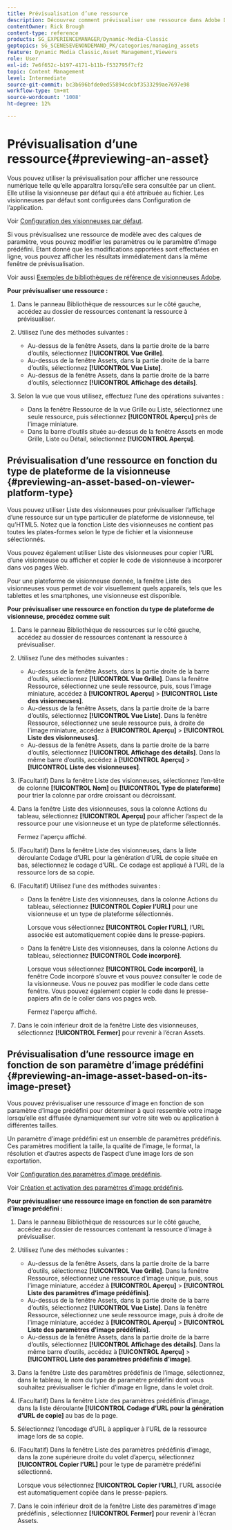 ```yaml
---
title: Prévisualisation d’une ressource
description: Découvrez comment prévisualiser une ressource dans Adobe Dynamic Media Classic.
contentOwner: Rick Brough
content-type: reference
products: SG_EXPERIENCEMANAGER/Dynamic-Media-Classic
geptopics: SG_SCENESEVENONDEMAND_PK/categories/managing_assets
feature: Dynamic Media Classic,Asset Management,Viewers
role: User
exl-id: 7e6f652c-b197-4171-b11b-f532795f7cf2
topic: Content Management
level: Intermediate
source-git-commit: bc3b696bfde0ed55894cdcbf3533299ae7697e98
workflow-type: tm+mt
source-wordcount: '1008'
ht-degree: 12%

---
```


# Prévisualisation d’une ressource{#previewing-an-asset}

Vous pouvez utiliser la prévisualisation pour afficher une ressource numérique telle qu’elle apparaîtra lorsqu’elle sera consultée par un client. Elle utilise la visionneuse par défaut qui a été attribuée au fichier. Les visionneuses par défaut sont configurées dans Configuration de l’application.

Voir [Configuration des visionneuses par défaut](application-setup.md#configuring_default_viewers).

Si vous prévisualisez une ressource de modèle avec des calques de paramètre, vous pouvez modifier les paramètres ou le paramètre d’image prédéfini. Etant donné que les modifications apportées sont effectuées en ligne, vous pouvez afficher les résultats immédiatement dans la même fenêtre de prévisualisation.

Voir aussi [Exemples de bibliothèques de référence de visionneuses Adobe](https://landing.adobe.com/en/na/dynamic-media/ctir-2755/live-demos.html).

**Pour prévisualiser une ressource :**

1. Dans le panneau Bibliothèque de ressources sur le côté gauche, accédez au dossier de ressources contenant la ressource à prévisualiser.
1. Utilisez l’une des méthodes suivantes :

   * Au-dessus de la fenêtre Assets, dans la partie droite de la barre d’outils, sélectionnez **[!UICONTROL Vue Grille]**.
   * Au-dessus de la fenêtre Assets, dans la partie droite de la barre d’outils, sélectionnez **[!UICONTROL Vue Liste]**.
   * Au-dessus de la fenêtre Assets, dans la partie droite de la barre d’outils, sélectionnez **[!UICONTROL Affichage des détails]**.

1. Selon la vue que vous utilisez, effectuez l’une des opérations suivantes :

   * Dans la fenêtre Ressource de la vue Grille ou Liste, sélectionnez une seule ressource, puis sélectionnez **[!UICONTROL Aperçu]** près de l’image miniature.
   * Dans la barre d’outils située au-dessus de la fenêtre Assets en mode Grille, Liste ou Détail, sélectionnez **[!UICONTROL Aperçu]**.

## Prévisualisation d’une ressource en fonction du type de plateforme de la visionneuse {#previewing-an-asset-based-on-viewer-platform-type}

Vous pouvez utiliser Liste des visionneuses pour prévisualiser l’affichage d’une ressource sur un type particulier de plateforme de visionneuse, tel qu’HTML5. Notez que la fonction Liste des visionneuses ne contient pas toutes les plates-formes selon le type de fichier et la visionneuse sélectionnés.

Vous pouvez également utiliser Liste des visionneuses pour copier l’URL d’une visionneuse ou afficher et copier le code de visionneuse à incorporer dans vos pages Web.

Pour une plateforme de visionneuse donnée, la fenêtre Liste des visionneuses vous permet de voir visuellement quels appareils, tels que les tablettes et les smartphones, une visionneuse est disponible.

**Pour prévisualiser une ressource en fonction du type de plateforme de visionneuse, procédez comme suit**

1. Dans le panneau Bibliothèque de ressources sur le côté gauche, accédez au dossier de ressources contenant la ressource à prévisualiser.
1. Utilisez l’une des méthodes suivantes :

   * Au-dessus de la fenêtre Assets, dans la partie droite de la barre d’outils, sélectionnez **[!UICONTROL Vue Grille]**. Dans la fenêtre Ressource, sélectionnez une seule ressource, puis, sous l’image miniature, accédez à **[!UICONTROL Aperçu]** > **[!UICONTROL Liste des visionneuses]**.
   * Au-dessus de la fenêtre Assets, dans la partie droite de la barre d’outils, sélectionnez **[!UICONTROL Vue Liste]**. Dans la fenêtre Ressource, sélectionnez une seule ressource puis, à droite de l’image miniature, accédez à **[!UICONTROL Aperçu]** > **[!UICONTROL Liste des visionneuses]**.
   * Au-dessus de la fenêtre Assets, dans la partie droite de la barre d’outils, sélectionnez **[!UICONTROL Affichage des détails]**. Dans la même barre d’outils, accédez à **[!UICONTROL Aperçu]** > **[!UICONTROL Liste des visionneuses]**.

1. (Facultatif) Dans la fenêtre Liste des visionneuses, sélectionnez l’en-tête de colonne **[!UICONTROL Nom]** ou **[!UICONTROL Type de plateforme]** pour trier la colonne par ordre croissant ou décroissant.
1. Dans la fenêtre Liste des visionneuses, sous la colonne Actions du tableau, sélectionnez **[!UICONTROL Aperçu]** pour afficher l’aspect de la ressource pour une visionneuse et un type de plateforme sélectionnés.

   Fermez l&#39;aperçu affiché.

1. (Facultatif) Dans la fenêtre Liste des visionneuses, dans la liste déroulante Codage d’URL pour la génération d’URL de copie située en bas, sélectionnez le codage d’URL. Ce codage est appliqué à l’URL de la ressource lors de sa copie.
1. (Facultatif) Utilisez l’une des méthodes suivantes :

   * Dans la fenêtre Liste des visionneuses, dans la colonne Actions du tableau, sélectionnez **[!UICONTROL Copier l’URL]** pour une visionneuse et un type de plateforme sélectionnés.

     Lorsque vous sélectionnez **[!UICONTROL Copier l’URL]**, l’URL associée est automatiquement copiée dans le presse-papiers.

   * Dans la fenêtre Liste des visionneuses, dans la colonne Actions du tableau, sélectionnez **[!UICONTROL Code incorporé]**.

     Lorsque vous sélectionnez **[!UICONTROL Code incorporé]**, la fenêtre Code incorporé s’ouvre et vous pouvez consulter le code de la visionneuse. Vous ne pouvez pas modifier le code dans cette fenêtre. Vous pouvez également copier le code dans le presse-papiers afin de le coller dans vos pages web.

     Fermez l&#39;aperçu affiché.

1. Dans le coin inférieur droit de la fenêtre Liste des visionneuses, sélectionnez **[!UICONTROL Fermer]** pour revenir à l’écran Assets.

## Prévisualisation d’une ressource image en fonction de son paramètre d’image prédéfini {#previewing-an-image-asset-based-on-its-image-preset}

Vous pouvez prévisualiser une ressource d’image en fonction de son paramètre d’image prédéfini pour déterminer à quoi ressemble votre image lorsqu’elle est diffusée dynamiquement sur votre site web ou application à différentes tailles.

Un paramètre d’image prédéfini est un ensemble de paramètres prédéfinis. Ces paramètres modifient la taille, la qualité de l’image, le format, la résolution et d’autres aspects de l’aspect d’une image lors de son exportation.

Voir [Configuration des paramètres d’image prédéfinis](setting-image-presets.md#setting_up_image_presets).

Voir [Création et activation des paramètres d’image prédéfinis](creating-enabling-image-presets.md#creating_and_enabling_image_presets).

**Pour prévisualiser une ressource image en fonction de son paramètre d’image prédéfini :**

1. Dans le panneau Bibliothèque de ressources sur le côté gauche, accédez au dossier de ressources contenant la ressource d’image à prévisualiser.
1. Utilisez l’une des méthodes suivantes :

   * Au-dessus de la fenêtre Assets, dans la partie droite de la barre d’outils, sélectionnez **[!UICONTROL Vue Grille]**. Dans la fenêtre Ressource, sélectionnez une ressource d’image unique, puis, sous l’image miniature, accédez à **[!UICONTROL Aperçu]** > **[!UICONTROL Liste des paramètres d’image prédéfinis]**.
   * Au-dessus de la fenêtre Assets, dans la partie droite de la barre d’outils, sélectionnez **[!UICONTROL Vue Liste]**. Dans la fenêtre Ressource, sélectionnez une seule ressource image, puis à droite de l’image miniature, accédez à **[!UICONTROL Aperçu]** > **[!UICONTROL Liste des paramètres d’image prédéfinis]**.
   * Au-dessus de la fenêtre Assets, dans la partie droite de la barre d’outils, sélectionnez **[!UICONTROL Affichage des détails]**. Dans la même barre d’outils, accédez à **[!UICONTROL Aperçu]** > **[!UICONTROL Liste des paramètres prédéfinis d’image]**.

1. Dans la fenêtre Liste des paramètres prédéfinis de l’image, sélectionnez, dans le tableau, le nom du type de paramètre prédéfini dont vous souhaitez prévisualiser le fichier d’image en ligne, dans le volet droit.
1. (Facultatif) Dans la fenêtre Liste des paramètres prédéfinis d’image, dans la liste déroulante **[!UICONTROL Codage d’URL pour la génération d’URL de copie]** au bas de la page.
1. Sélectionnez l’encodage d’URL à appliquer à l’URL de la ressource image lors de sa copie.
1. (Facultatif) Dans la fenêtre Liste des paramètres prédéfinis d’image, dans la zone supérieure droite du volet d’aperçu, sélectionnez **[!UICONTROL Copier l’URL]** pour le type de paramètre prédéfini sélectionné.

   Lorsque vous sélectionnez **[!UICONTROL Copier l’URL]**, l’URL associée est automatiquement copiée dans le presse-papiers.

1. Dans le coin inférieur droit de la fenêtre Liste des paramètres d’image prédéfinis , sélectionnez **[!UICONTROL Fermer]** pour revenir à l’écran Assets.
